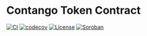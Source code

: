 # Contango Token Contract

[![CI](https://github.com/ContangoBR/contract/actions/workflows/ci.yml/badge.svg)](https://github.com/ContangoBR/contract/actions/workflows/ci.yml)
[![codecov](https://codecov.io/gh/ContangoBR/contract/branch/main/graph/badge.svg?token=YOUR_TOKEN)](https://codecov.io/gh/ContangoBR/contract)
[![License](https://img.shields.io/badge/license-MIT-blue.svg)](LICENSE)
[![Soroban](https://img.shields.io/badge/Soroban-v22.8.0-purple)](https://soroban.stellar.org)
